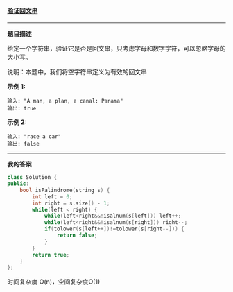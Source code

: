 ####  [验证回文串](https://leetcode-cn.com/problems/valid-palindrome/)

****

**题目描述**

给定一个字符串，验证它是否是回文串，只考虑字母和数字字符，可以忽略字母的大小写。

说明：本题中，我们将空字符串定义为有效的回文串

**示例 1:**

```
输入: "A man, a plan, a canal: Panama"
输出: true
```

**示例 2:**

```
输入: "race a car"
输出: false
```

****

**我的答案**

```cpp
class Solution {
public:
    bool isPalindrome(string s) {
        int left = 0; 
        int right = s.size() - 1;
        while(left < right) {
            while(left<right&&!isalnum(s[left])) left++;
            while(left<right&&!isalnum(s[right])) right--;
            if(tolower(s[left++])!=tolower(s[right--])) {
                return false;
            } 
        }
        return true;
    }
};
```

时间复杂度 O(n)，空间复杂度O(1)